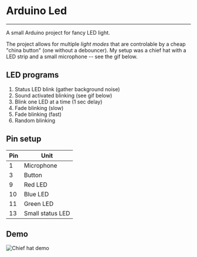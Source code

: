 # Arduino Led
-------------

A small Arduino project for fancy LED light.

The project allows for multiple *light modes* that are controlable by a cheap "china button" (one without a debouncer).
My setup was a chief hat with a LED strip and a small microphone -- see the gif below.


## LED programs
 1. Status LED blink (gather background noise)
 2. Sound activated blinking (see gif below)
 3. Blink one LED at a time  (1 sec delay)
 4. Fade blinking (slow)
 5. Fade blinking (fast)
 6. Random blinking


## Pin setup
Pin | Unit
--- | -------------
 1  | Microphone
 3  | Button
 9  | Red LED
 10 | Blue LED
 11 | Green LED
 13 | Small status LED


## Demo
![Chief hat demo](/demo.gif)

